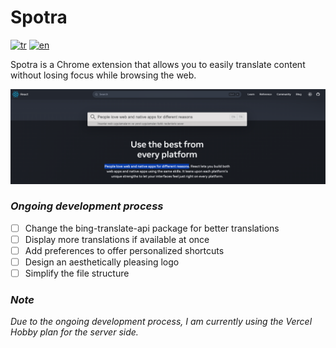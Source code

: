 # Spotra

[![tr](https://img.shields.io/badge/lang-tr-blue.svg)](https://github.com/emirhansirkeci/spotra/blob/main/README-tr.md)
[![en](https://img.shields.io/badge/lang-en-red.svg)](https://github.com/emirhansirkeci/spotra/blob/main/README.md)

Spotra is a Chrome extension that allows you to easily translate content without losing focus while browsing the web.

![Spotra example screenshot](./spotra-example.png?raw=true "Spotra")

### _Ongoing development process_

- [ ] Change the bing-translate-api package for better translations
- [ ] Display more translations if available at once
- [ ] Add preferences to offer personalized shortcuts
- [ ] Design an aesthetically pleasing logo
- [ ] Simplify the file structure

### _Note_

_Due to the ongoing development process, I am currently using the Vercel Hobby plan for the server side._
